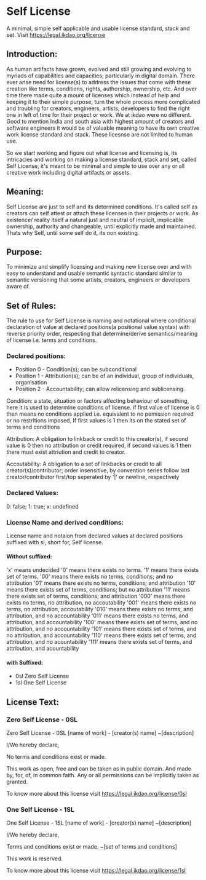 # Self License
A minimal, simple self applicable and usable license standard, stack and set. Visit https://legal.ikdao.org/license

## Introduction:

As human artifacts have grown, evolved and still growing and evolving to myriads of capabilities and capacities; particularly in digital domain. There ever arise need for license(s) to address the issues that come with these creation like terms, conditions, rights, authorship, ownership, etc. And over time there made quite a mount of licenses which instead of help and keeping it to their simple purpose, turn the whole process more complicated and troubling for creators, engineers, artists, developers to find the right one in left of time for their project or work. We at ikdao were no different. Good to mention India and south asia with highest amount of creators and software engineers it would be of valuable meaning to have its own creative work license standard and stack. These licesnse are not limited to human use.

So we start working and figure out what license and licensing is, its intricacies and working on making a license standard, stack and set, called Self License, it's meant to be minimal and simple to use over any or all creative work including digital artifacts or assets.

## Meaning:

Self License are just to self and its determined conditions. It's called self as creators can self attest or attach these licenses in their projects or work. As existence/ reality itself a natural just and neutral of implicit, implicable ownership, authority and changeable, until explicitly made and maintained. Thats why Self, until some self do it, its non existing.

## Purpose:

To minimize and simplify licensing and making new license over and with easy to understand and usable semantic syntactic standard similar to semantic versioning that some artists, creators, engineers or developers aware of.

## Set of Rules:

The rule to use for Self License is naming and notational where conditional declaration of value at declared positions(a positional value syntax) with reverse priority order, respecting that determine/derive semantics/meaning of license i.e. terms and conditions.

### Declared positions:

- Position 0 - Condition(s); can be subconditional
- Position 1 - Attribution(s); can be of an individual, group of individuals, organisation
- Position 2 - Accountability; can allow relicensing and sublicensing.

Condition: a state, situation or factors affecting behaviour of something, here it is used to determine conditions of license. if first value of license is 0 then means no conditions applied i.e. equivalent to no pemission required or no restritions imposed, If first values is 1 then its on the stated set of terms and conditions

Attribution: A obligation to linkback or credit to this creator(s), if second value is 0 then no attribution or credit required, if second values is 1 then there must exist attriution and credit to creator.

Accoutability: A obligation to a set of linkbacks or credit to all creator(s)/contributor; order insensitive, by convention series follow last creator/contributor first/top seperated by '|' or newline, respectively

### Declared Values:

0: false;
1: true;
x: undefined

### License Name and derived conditions:

License name and notaion from declared values at declared positions suffixed with sl, short for, Self license.

#### Without suffixed:

'x' means undecided
'0' means there exists no terms.
'1' means there exists set of terms.
'00' means there exists no terms, conditions; and no attribution
'01' means there exists no terms, conditions; and attribution
'10' means there exists set of terms, conditions; but no attribution
'11' means there exists set of terms, conditions; and attribution
'000' means there exists no terms, no attribution, no accoutability
'001' means there exists no terms, no attribution, accoutability
'010' means there exists no terms, and attribution, and no accountability
'011' means there exists no terms, and attribution, and accountability
'100' means there exists set of terms, and no attribution, and no accountability
'101' means there exists set of terms, and no attribution, and accountability
'110' means there exists set of terms, and attribution, and no acountability
'111' means there exists set of terms, and attribution, and acountability

#### with Suffixed:

- 0sl Zero Self License
- 1sl One Self License


## License Text:

### Zero Self License - 0SL

Zero Self License - 0SL
[name of work] - [creator(s) name]
~[description]

I/We hereby declare,

No terms and conditions exist or made.

This work as open, free and can be taken as in public domain. And made by, for, of, in common faith. Any or all permissions can be implicitly taken as granted.

To know more about this license visit https://legal.ikdao.org/license/0sl

### One Self License  - 1SL

One Self License  - 1SL
[name of work] - [creator(s) name]
~[description]

I/We hereby declare,

Terms and conditions exist or made.
~[set of terms and conditions]

This work is reserved.

To know more about this license visit https://legal.ikdao.org/license/1sl

